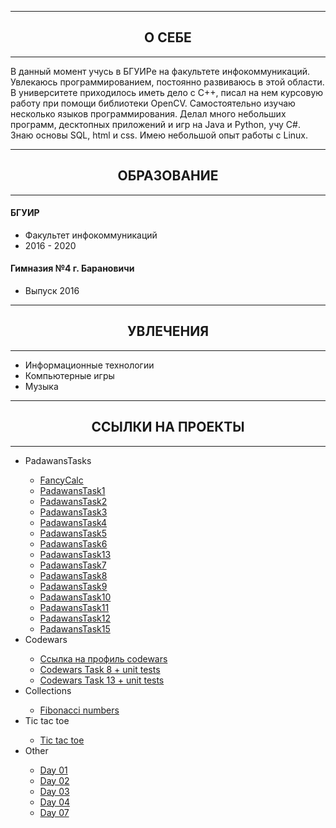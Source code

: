 
<hr>
<h2 align="center">О СЕБЕ</h2>
<hr>

<p>В данный момент учусь в БГУИРе на факультете инфокоммуникаций. Увлекаюсь программированием, постоянно развиваюсь в этой области. В университете приходилось иметь дело с C++, писал на нем курсовую работу при помощи библиотеки OpenCV. Самостоятельно изучаю несколько языков программирования. Делал много небольших программ, десктопных приложений и игр на Java и Python, учу C#. Знаю основы SQL, html и css. Имею небольшой опыт работы с Linux.</p>

<hr>
<h2 align="center">ОБРАЗОВАНИЕ</h2>
<hr>

<p>
  <h4>БГУИР</h4>
  <ul>
    <li>Факультет инфокоммуникаций</li>
    <li>2016 - 2020</li>
  </ul>
  
  <h4>Гимназия №4 г. Барановичи</h4>
  <ul>
    <li>Выпуск 2016</li>
  </ul>
</p>
  
<hr>
<h2 align="center">УВЛЕЧЕНИЯ</h2>
<hr>

<p>
  <ul>
    <li>Информационные технологии</li>
    <li>Компьютерные игры</li>
    <li>Музыка</li>
  </ul>
</p>

<hr>
<h2 align="center">ССЫЛКИ НА ПРОЕКТЫ</h2>
<hr>

<p>
  <ul>
    <li>PadawansTasks</li>
    <ul>
      <li><a href="https://github.com/KucherenkoRoman/FancyCalc">FancyCalc</a></li>
      <li><a href="https://github.com/KucherenkoRoman/PadawansTask1">PadawansTask1</a></li>
      <li><a href="https://github.com/KucherenkoRoman/PadawansTask2">PadawansTask2</a></li>
      <li><a href="https://github.com/KucherenkoRoman/PadawansTask3">PadawansTask3</a></li>
      <li><a href="https://github.com/KucherenkoRoman/PadawansTask4">PadawansTask4</a></li>
      <li><a href="https://github.com/KucherenkoRoman/PadawansTask5">PadawansTask5</a></li>
      <li><a href="https://github.com/KucherenkoRoman/PadawansTask6">PadawansTask6</a></li>
      <li><a href="https://github.com/KucherenkoRoman/PadawansTask13">PadawansTask13</a></li>
      <li><a href="https://github.com/KucherenkoRoman/PadawansTask7">PadawansTask7</a></li>
      <li><a href="https://github.com/KucherenkoRoman/PadawansTask8">PadawansTask8</a></li>
      <li><a href="https://github.com/KucherenkoRoman/PadawansTask9">PadawansTask9</a></li>
      <li><a href="https://github.com/KucherenkoRoman/PadawansTask10">PadawansTask10</a></li>
      <li><a href="https://github.com/KucherenkoRoman/PadawansTask11">PadawansTask11</a></li>
      <li><a href="https://github.com/KucherenkoRoman/PadawansTask12">PadawansTask12</a></li>
      <li><a href="https://github.com/KucherenkoRoman/PadawansTask15">PadawansTask15</a></li>
    </ul>
    <li>Codewars</li>
    <ul>
      <li><a href="https://www.codewars.com/users/_simpleName">Ссылка на профиль codewars</a></li>
      <li><a href="https://github.com/KucherenkoRoman/Codewars8">Codewars Task 8 + unit tests</a></li>
      <li><a href="https://github.com/KucherenkoRoman/Codewars13">Codewars Task 13 + unit tests</a></li>
    </ul>
    <li>Сollections</li>
    <ul>
      <li><a href="https://github.com/KucherenkoRoman/FibonacciNumbers">Fibonacci numbers</a></li>
    </ul>
    <li>Tic tac toe</li>
    <ul>
      <li><a href="https://github.com/KucherenkoRoman/tic-tac-toe">Tic tac toe</a></li>
    </ul>
    <li>Other</li>
    <ul>
      <li><a href="https://github.com/KucherenkoRoman/NET1.S.2019.Kucherenko.01">Day 01</a></li>
      <li><a href="https://github.com/KucherenkoRoman/NET1.S.2019.Kucherenko.02">Day 02</a></li>
      <li><a href="https://github.com/KucherenkoRoman/NET1.S.2019.Kucherenko.03">Day 03</a></li>
      <li><a href="https://github.com/KucherenkoRoman/NET1.S.2019.Kucherenko.04">Day 04</a></li>
      <li><a href="https://github.com/KucherenkoRoman/NET1.S.2019.Kucherenko.07">Day 07</a></li>
    </ul>
  </ul>
</p>
